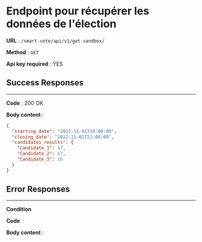 # Endpoint pour récupérer les données de l'élection

**URL** : `/smart-vote/api/v1/get-sandbox/`

**Method** : `GET`

**Api key required** : YES

## Success Responses

---

**Code** : 200 OK

**Body content** :
```json
{
  "starting_date": "2022-11-01T10:00:00",
  "closing_date": "2022-11-01T21:00:00",
  "candidates_results": {
    "Candidate_1": 17,
    "Candidate_2": 17,
    "Candidate_3": 16
  }
}
```


## Error Responses

---

**Condition**

**Code**

**Body content** : 

